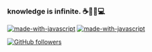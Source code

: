 ### knowledge is infinite. ☕🙌🥳💻

[![made-with-javascript](https://img.shields.io/badge/wuchao-blog-1f425f.svg)](https://jerrywu001.vercel.app/)
[![made-with-javascript](https://img.shields.io/badge/wuchao-知乎-1f425f.svg)](https://www.zhihu.com/people/chao-wu-91)

[![GitHub followers](https://github-readme-stats-one-bice.vercel.app/api?username=jerrywu001&show_icons=true&count_private=true&role=OWNER,ORGANIZATION_MEMBER,COLLABORATOR&show_icons=true&hide=issues&bg_color=30,e96443,904e95&title_color=fff&text_color=fff&icon_color=fff)](https://github.com/anuraghazra/github-readme-stats)
